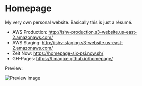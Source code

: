 # Homepage

My very own personal website. Basically this is just a résumé.

-   AWS Production: http://ishv-production.s3-website.us-east-2.amazonaws.com/
-   AWS Staging: http://ishv-staging.s3-website.us-east-2.amazonaws.com/
-   Zeit Now: https://homepage-six-psi.now.sh/
-   GH-Pages: https://timagixe.github.io/homepage/

Preview:

![Preview image](https://i.imgur.com/wbWATra.png)
